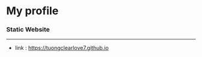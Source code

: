 # My profile

### Static Website
----------------------------------------------------------------
-   link : https://tuongclearlove7.github.io




